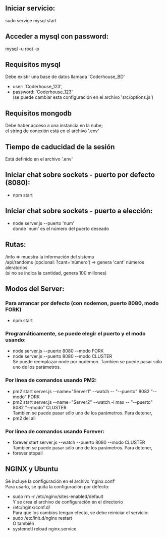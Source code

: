 ## Iniciar servicio:  
sudo service mysql start  
  
## Acceder a mysql con password:  
mysql -u root -p  
  
## Requisitos mysql  
Debe existir una base de datos llamada 'Coderhouse_BD'  
- user: 'Coderhouse_123',
- password: 'Coderhouse_123'  
(se puede cambiar esta configuración en el archivo 'src/options.js')  
  
## Requisitos mongodb
Debe haber acceso a una instancia en la nube;   
el string de conexión está en el archivo '.env'
  
## Tiempo de caducidad de la sesión  
Está definido en el archivo '.env'

## Iniciar chat sobre sockets - puerto por defecto (8080):
- npm start

## Iniciar chat sobre sockets - puerto a elección:
- node server.js --puerto 'num'   
donde 'num' es el número del puerto deseado

## Rutas:
/info => muestra la información del sistema   
/api/randoms (opcional: ?cant='número') => genera 'cant' números aleratorios   
(si no se indica la cantidad, genera 100 millones)

## Modos del Server:
### Para arrancar por defecto (con nodemon, puerto 8080, modo FORK)
- npm start

### Programáticamente, se puede elegir el puerto y el modo usando:
- node server.js --puerto 8080 --modo FORK   
- node server.js --puerto 8080 --modo CLUSTER   
Se puede reemplazar node por nodemon. Tambien se puede pasar sólo uno de los parámetros.

### Por línea de comandos usando PM2:
- pm2 start server.js --name="Server1" --watch -- "--puerto" 8082 "--modo" FORK   
- pm2 start server.js --name="Server2" --watch -i max -- "--puerto" 8082 "--modo" CLUSTER   
Tambien se puede pasar sólo uno de los parámetros. Para detener,   
- pm2 del all

### Por línea de comandos usando Forever:
- forever start server.js --watch --puerto 8080 --modo CLUSTER   
Tambien se puede pasar sólo uno de los parámetros. Para detener,   
- forever stopall   

## NGINX y Ubuntu  
Se incluye la configuración en el archivo 'nginx.conf'   
Para usarlo, se quita la configuración por defecto:   
- sudo rm -r /etc/nginx/sites-enabled/default   
Y se crea el archivo de configuración en el directorio   
- /etc/nginx/conf.d/   
Para que los cambios tengan efecto, se debe reiniciar el servicio:   
- sudo /etc/init.d/nginx restart   
O también   
- systemctl reload nginx.service   
